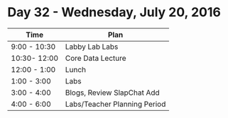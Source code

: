 # Day 32  - Wednesday, July 20, 2016 


Time       | Plan     |
----------------|-------
9:00 - 10:30  | Labby Lab Labs
10:30- 12:00  | Core Data Lecture
12:00 - 1:00    | Lunch
1:00 - 3:00    | Labs
3:00 - 4:00  | Blogs, Review SlapChat Add
4:00 - 6:00    | Labs/Teacher Planning Period




